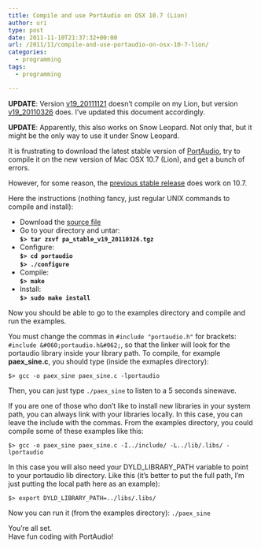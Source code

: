 ```yaml
---
title: Compile and use PortAudio on OSX 10.7 (Lion)
author: uri
type: post
date: 2011-11-10T21:37:32+00:00
url: /2011/11/compile-and-use-portaudio-on-osx-10-7-lion/
categories:
  - programming
tags:
  - programming

---
```

**UPDATE**: Version [v19_20111121][1] doesn&#8217;t compile on my Lion, but version [v19_20110326][2] does. I&#8217;ve updated this document accordingly.

**UPDATE**: Apparently, this also works on Snow Leopard. Not only that, but it might be the only way to use it under Snow Leopard.

It is frustrating to download the latest stable version of [PortAudio][3], try to compile it on the new version of Mac OSX 10.7 (Lion), and get a bunch of errors.

However, for some reason, the [previous stable release][2] does work on 10.7.

Here the instructions (nothing fancy, just regular UNIX commands to compile and install):

  * Download the [source file][2]
  * Go to your directory and untar:  
    **`$> tar zxvf pa_stable_v19_20110326.tgz`**
  * Configure:  
    **`$> cd portaudio`  
    `$> ./configure`**
  * Compile:  
    **`$> make`**
  * Install:  
    **`$> sudo make install`**

Now you should be able to go to the examples directory and compile and run the examples.

You must change the commas in `#include "portaudio.h"` for brackets: `#include &#060;portaudio.h&#062;`, so that the linker will look for the portaudio library inside your library path. To compile, for example **paex_sine.c**, you should type (inside the exmaples directory):

`$> gcc -o paex_sine paex_sine.c -lportaudio`

Then, you can just type `./paex_sine` to listen to a 5 seconds sinewave.

If you are one of those who don&#8217;t like to install new libraries in your system path, you can always link with your libraries locally. In this case, you can leave the include with the commas. From the examples directory, you could compile some of these examples like this:

`$> gcc -o paex_sine paex_sine.c -I../include/ -L../lib/.libs/ -lportaudio`

In this case you will also need your DYLD\_LIBRARY\_PATH variable to point to your portaudio lib directory. Like this (it&#8217;s better to put the full path, I&#8217;m just putting the local path here as an example):

`$> export DYLD_LIBRARY_PATH=../libs/.libs/`

Now you can run it (from the examples directory): `./paex_sine`

You&#8217;re all set.  
Have fun coding with PortAudio!

 [1]: https://www.portaudio.com/archives/pa_stable_v19_20111121.tgz
 [2]: https://www.portaudio.com/archives/pa_stable_v19_20110326.tgz
 [3]: https://www.portaudio.com/
